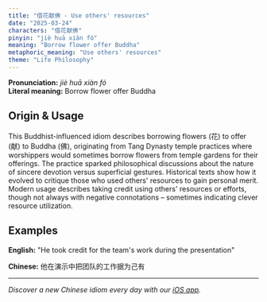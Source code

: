 ```yaml
---
title: "借花献佛 - Use others' resources"
date: "2025-03-24"
characters: "借花献佛"
pinyin: "jiè huā xiàn fó"
meaning: "Borrow flower offer Buddha"
metaphoric_meaning: "Use others' resources"
theme: "Life Philosophy"
---
```


**Pronunciation:** *jiè huā xiàn fó*  
**Literal meaning:** Borrow flower offer Buddha

## Origin & Usage

This Buddhist-influenced idiom describes borrowing flowers (花) to offer (献) to Buddha (佛), originating from Tang Dynasty temple practices where worshippers would sometimes borrow flowers from temple gardens for their offerings. The practice sparked philosophical discussions about the nature of sincere devotion versus superficial gestures. Historical texts show how it evolved to critique those who used others' resources to gain personal merit. Modern usage describes taking credit using others' resources or efforts, though not always with negative connotations – sometimes indicating clever resource utilization.

## Examples

**English:** "He took credit for the team's work during the presentation"

**Chinese:** 他在演示中把团队的工作据为己有

---

*Discover a new Chinese idiom every day with our [iOS app](https://apps.apple.com/us/app/daily-chinese-idioms/id6670238264).*
